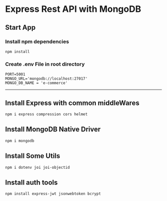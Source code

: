 # Express Rest API with MongoDB

## Start App
### Install npm dependencies
```
npm install
```
### Create .env File in root directory
```
PORT=5001
MONGO_URL='mongodb://localhost:27017'
MONGO_DB_NAME = 'e-commerce'
```

<hr>

## Install Express with common middleWares
```
npm i express compression cors helmet
```
## Install MongoDB Native Driver
```
npm i mongodb
```
## Install Some Utils
```
npm i dotenv joi joi-objectid
```
## Install auth tools
```
npm install express-jwt jsonwebtoken bcrypt
```
